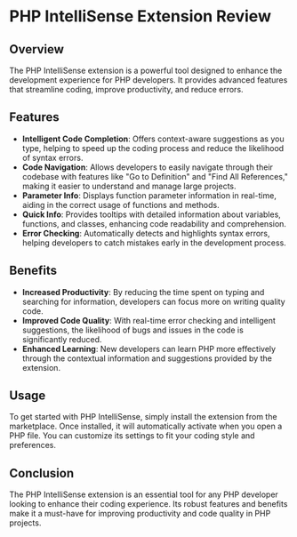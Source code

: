 # PHP IntelliSense Extension Review

## Overview

The PHP IntelliSense extension is a powerful tool designed to enhance the development experience for PHP developers. It provides advanced features that streamline coding, improve productivity, and reduce errors.

## Features

- **Intelligent Code Completion**: Offers context-aware suggestions as you type, helping to speed up the coding process and reduce the likelihood of syntax errors.
- **Code Navigation**: Allows developers to easily navigate through their codebase with features like "Go to Definition" and "Find All References," making it easier to understand and manage large projects.
- **Parameter Info**: Displays function parameter information in real-time, aiding in the correct usage of functions and methods.
- **Quick Info**: Provides tooltips with detailed information about variables, functions, and classes, enhancing code readability and comprehension.
- **Error Checking**: Automatically detects and highlights syntax errors, helping developers to catch mistakes early in the development process.

## Benefits

- **Increased Productivity**: By reducing the time spent on typing and searching for information, developers can focus more on writing quality code.
- **Improved Code Quality**: With real-time error checking and intelligent suggestions, the likelihood of bugs and issues in the code is significantly reduced.
- **Enhanced Learning**: New developers can learn PHP more effectively through the contextual information and suggestions provided by the extension.

## Usage

To get started with PHP IntelliSense, simply install the extension from the marketplace. Once installed, it will automatically activate when you open a PHP file. You can customize its settings to fit your coding style and preferences.

## Conclusion

The PHP IntelliSense extension is an essential tool for any PHP developer looking to enhance their coding experience. Its robust features and benefits make it a must-have for improving productivity and code quality in PHP projects.